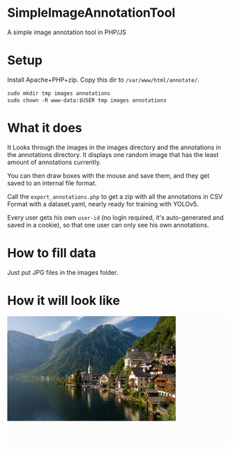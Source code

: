 # SimpleImageAnnotationTool
A simple image annotation tool in PHP/JS

# Setup
Install Apache+PHP+zip. Copy this dir to `/var/www/html/annotate/`.

```command
sudo mkdir tmp images annotations
sudo chown -R www-data:$USER tmp images annotations
```

# What it does

It Looks through the images in the images directory and the annotations in the annotations
directory. It displays one random image that has the least amount of annotations currently.

You can then draw boxes with the mouse and save them, and they get saved to an internal
file format.

Call the `export_annotations.php` to get a zip with all the annotations in CSV Format
with a dataset.yaml, nearly ready for training with YOLOv5.

Every user gets his own `user-id` (no login required, it's auto-generated and saved in a cookie),
so that one user can only see his own annotations.

# How to fill data
Just put JPG files in the images folder.

# How it will look like

![Alt Text](annotate.gif)
